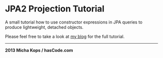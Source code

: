 # JPA2 Projection Tutorial

A small tutorial how to use constructor expressions in JPA queries to produce lightweight, detached objects.

Please feel free to take a look at [my blog] for the full tutorial.

----

**2013 Micha Kops / hasCode.com**

   [my blog]:http://www.hascode.com/